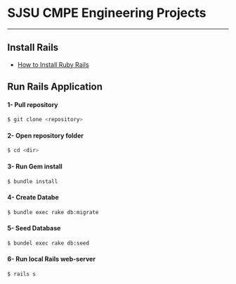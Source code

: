 # SJSU CMPE Engineering Projects
----

## Install Rails

- [How to Install Ruby Rails][rails]

## Run Rails Application
#### 1- Pull repository
```sh
$ git clone <repository>
```
#### 2- Open repository folder
```sh
$ cd <dir>
```
#### 3- Run Gem install
```sh
$ bundle install
```
#### 4- Create Databe
```sh
$ bundle exec rake db:migrate
```
#### 5- Seed Database
```sh
$ bundel exec rake db:seed
```
#### 6- Run local Rails web-server
```sh
$ rails s
```

[//]: #
[rails]: <https://gorails.com/setup/ubuntu/14.10>
